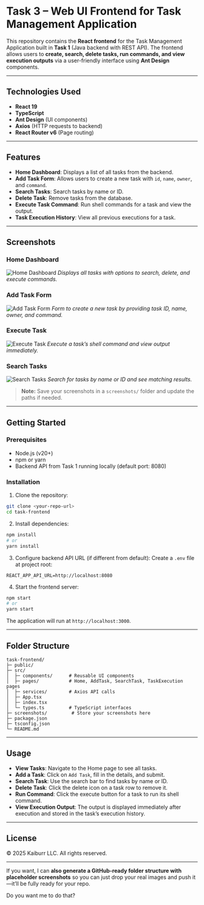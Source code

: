 # Task 3 – Web UI Frontend for Task Management Application

This repository contains the **React frontend** for the Task Management Application built in **Task 1** (Java backend with REST API). The frontend allows users to **create, search, delete tasks, run commands, and view execution outputs** via a user-friendly interface using **Ant Design** components.


---

## Technologies Used

* **React 19**
* **TypeScript**
* **Ant Design** (UI components)
* **Axios** (HTTP requests to backend)
* **React Router v6** (Page routing)

---

## Features

* **Home Dashboard**: Displays a list of all tasks from the backend.
* **Add Task Form**: Allows users to create a new task with `id`, `name`, `owner`, and `command`.
* **Search Tasks**: Search tasks by name or ID.
* **Delete Task**: Remove tasks from the database.
* **Execute Task Command**: Run shell commands for a task and view the output.
* **Task Execution History**: View all previous executions for a task.

---

## Screenshots

### Home Dashboard

![Home Dashboard](screenshots/home.png)
*Displays all tasks with options to search, delete, and execute commands.*

### Add Task Form

![Add Task Form](screenshots/add-task.png)
*Form to create a new task by providing task ID, name, owner, and command.*

### Execute Task

![Execute Task](screenshots/execution.png)
*Execute a task’s shell command and view output immediately.*

### Search Tasks

![Search Tasks](screenshots/search.png)
*Search for tasks by name or ID and see matching results.*

> **Note:** Save your screenshots in a `screenshots/` folder and update the paths if needed.

---

## Getting Started

### Prerequisites

* Node.js (v20+)
* npm or yarn
* Backend API from Task 1 running locally (default port: 8080)

### Installation

1. Clone the repository:

```bash
git clone <your-repo-url>
cd task-frontend
```

2. Install dependencies:

```bash
npm install
# or
yarn install
```

3. Configure backend API URL (if different from default):
   Create a `.env` file at project root:

```
REACT_APP_API_URL=http://localhost:8080
```

4. Start the frontend server:

```bash
npm start
# or
yarn start
```

The application will run at `http://localhost:3000`.

---

## Folder Structure

```
task-frontend/
├─ public/
├─ src/
│  ├─ components/      # Reusable UI components
│  ├─ pages/           # Home, AddTask, SearchTask, TaskExecution pages
│  ├─ services/        # Axios API calls
│  ├─ App.tsx
│  ├─ index.tsx
│  └─ types.ts         # TypeScript interfaces
├─ screenshots/         # Store your screenshots here
├─ package.json
├─ tsconfig.json
└─ README.md
```

---

## Usage

* **View Tasks**: Navigate to the Home page to see all tasks.
* **Add a Task**: Click on `Add Task`, fill in the details, and submit.
* **Search Task**: Use the search bar to find tasks by name or ID.
* **Delete Task**: Click the delete icon on a task row to remove it.
* **Run Command**: Click the execute button for a task to run its shell command.
* **View Execution Output**: The output is displayed immediately after execution and stored in the task’s execution history.

---

## License

© 2025 Kaiburr LLC. All rights reserved.

---

If you want, I can **also generate a GitHub-ready folder structure with placeholder screenshots** so you can just drop your real images and push it—it’ll be fully ready for your repo.

Do you want me to do that?
